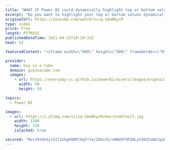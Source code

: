 ```yaml
---
title: "WHAT IF Power BI could dynamically highlight top or bottom values?"
excerpt: "Do you want to highlight your top or bottom values dynamically in Power BI? Patrick looks at a creative way to accomplish this using WHAT IF parameters.  Download Sample: http://guyinacu.be/dynamichighlightsample  📢 Become a member: https://guyinacu.be/membership \r \r *******************\r \r Want to take"
originalUrl: https://youtube.com/watch?v=iq-SAaWkycM
type: video
price: Free
length: PT7M31S
publishedDateTime: 2021-04-21T10:19:33Z
heat: 52

featuredContent: "<iframe width=\"800\" height=\"500\" frameborder=\"0\" src=\"https://www.youtube.com/embed/iq-SAaWkycM\" allow=\"accelerometer; autoplay; encrypted-media; gyroscope; picture-in-picture\" allowfullscreen></iframe>"

provider:
  name: Guy in a Cube
  domain: guyinacube.com
  images:
    - url: https://everyday-cc.github.io/powerbi/assets/images/organizations/guyinacube.com-50x50.jpg
      width: 50
      height: 50

topics:
  - Power BI

images:
  - url: https://i.ytimg.com/vi/iq-SAaWkycM/maxresdefault.jpg
    width: 1280
    height: 720
    isCached: true

secured: "Mv+z9zdnGjsS2lZskgKQNPC9qf+le/IDksSS/xHWdVFQFOQLyV2KdIamDJquHio3fnTFVdiThDVM8vnNXlzu/EcbnmprFGknX2veyqwWmWE3XAe/TIJRAcSUJs2CxsQD4m9SvFgkpN6C5cWpYniD1URxmIZEgkb2RK5nJ53q8YMX4BHSWECNNjE7AGB+Ec7PH/rh9G18afeSQupXOw1PKcOou89LeVBJlgSkPmoE2va3Lqxb6nlbxQGyRjRnAtQfgm/aC5zORjqQg1qApT8lmzVRjk0i6JzljFWlwlQrMvWHfZHT/BjFD6G3vgBY0e5IxZ4oF0kzBP9V5SezxcWRhjC/iYlgzr+Yumf3QwSBrKdwaA29BaK81Y0HualVRJmvcsh6AENMeQ71v6cd8RVEdO9az5WyvKrZ4y9hAJB/Xos=;ynUdis3My+KTTYTTLBJo9Q=="
---
```


